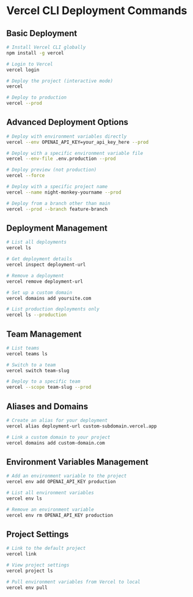 # Vercel CLI Deployment Commands

## Basic Deployment

```bash
# Install Vercel CLI globally
npm install -g vercel

# Login to Vercel
vercel login

# Deploy the project (interactive mode)
vercel

# Deploy to production
vercel --prod
```

## Advanced Deployment Options

```bash
# Deploy with environment variables directly
vercel --env OPENAI_API_KEY=your_api_key_here --prod

# Deploy with a specific environment variable file
vercel --env-file .env.production --prod

# Deploy preview (not production)
vercel --force

# Deploy with a specific project name
vercel --name night-monkey-yourname --prod

# Deploy from a branch other than main
vercel --prod --branch feature-branch
```

## Deployment Management

```bash
# List all deployments
vercel ls

# Get deployment details
vercel inspect deployment-url

# Remove a deployment
vercel remove deployment-url

# Set up a custom domain
vercel domains add yoursite.com

# List production deployments only
vercel ls --production
```

## Team Management

```bash
# List teams
vercel teams ls

# Switch to a team
vercel switch team-slug

# Deploy to a specific team
vercel --scope team-slug --prod
```

## Aliases and Domains

```bash
# Create an alias for your deployment
vercel alias deployment-url custom-subdomain.vercel.app

# Link a custom domain to your project
vercel domains add custom-domain.com
```

## Environment Variables Management

```bash
# Add an environment variable to the project
vercel env add OPENAI_API_KEY production

# List all environment variables
vercel env ls

# Remove an environment variable
vercel env rm OPENAI_API_KEY production
```

## Project Settings

```bash
# Link to the default project
vercel link

# View project settings
vercel project ls

# Pull environment variables from Vercel to local
vercel env pull
```